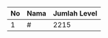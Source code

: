 | No | Nama            | Jumlah Level |
|----|-----------------|--------------|
| 1  | #    |    2215        |
